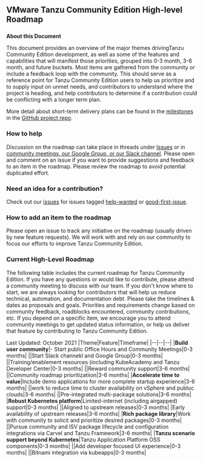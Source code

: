 ## **VMware Tanzu Community Edition High-level Roadmap**

###
**About this Document**

This document provides an overview of the major themes drivingTanzu Community Edition development, as well as some of the features and
capabilities that will manifest those priorities, grouped into 0-3 month, 3-6 month, and future buckets. Most items are gathered from 
the community or include a feedback loop with the community. This should serve as a reference point for Tanzu Community Edition users 
to help us prioritize and to supply input on unmet needs, and contributors to understand where the project is heading, and help 
contributors to determine if a contribution could be conflicting with a longer term plan.

More detail about short-term delivery plans can be found in the [milestones](https://github.com/vmware-tanzu/community-edition/milestones) in 
the [GitHub project repo](https://gitbub.com/vmware-tanzu/community-edition).

### How to help

Discussion on the roadmap can take place in threads under [Issues](https://github.com/vmware-tanzu/community-edition/issues) 
or in [community meetings, our Google Group, or our Slack channel](https://tanzucommunityedition.io/community/). 
Please open and comment on an issue if you want to provide suggestions and feedback to an item in the roadmap. 
Please review the roadmap to avoid potential duplicated effort.

### Need an idea for a contribution?

Check out our [issues](https://github.com/vmware-tanzu/community-edition/issues) for issues tagged 
[help-wanted](https://github.com/vmware-tanzu/community-edition/issues?q=is%3Aopen+is%3Aissue+label%3Ahelp-wanted) or
[good-first-issue](https://github.com/vmware-tanzu/community-edition/labels/good-first-issue).


### How to add an item to the roadmap

Please open an issue to track any initiative on the roadmap  (usually driven by new feature requests). We will work with 
and rely on our community to focus our efforts to improve Tanzu Community Edition.

### Current High-Level Roadmap

The following table includes the current roadmap for Tanzu Community Edition. If you have any questions
or would like to contribute, please attend a community meeting to discuss with our team. If you
don't know where to start, we are always looking for contributors that will help us reduce
technical, automation, and documentation debt. Please take the timelines & dates as proposals and goals.
Priorities and requirements change based on community feedback, roadblocks encountered, community contributions,
etc. If you depend on a specific item, we encourage you to attend community meetings to get updated status information,
or help us deliver that feature by contributing to Tanzu Community Edition.

Last Updated: October 2021
|Theme|Feature|Timeframe|
|--|--|--|
|**Build user community**|- Start public Office Hours and Community Meetings|0-3 months|
||Start Slack channekl and Google Group|0-3 months|
||Training/enablement resources (including KubeAcademy and Tanzu Developer Center|0-3 months|
||Reward community support|3-6 months|
||Community roadmap prioritizatiion|3-6 months|
|**Accelerate time to value**|Include demo applications for more complete startup experience|3-6 months|
||work to reduce time to cluster availability on vSphere and publuc clouds|3-6 months|
||Pre-integrated multi-package solutions|3-6 months|
|**Robust Kubernetes platform**|Limited-internet (including airgapped) support|0-3 months|
||Aligned to upstream releases|0-3 months|
|Early availability of upstream releases|3-6 months|
|**Rich package library**|Work with community to solicit and prioritize desired packages|0-3 months|
||Pursue community and ISV package lifecycle and configuration integrations via Carvel and Tanzu Framework|3-6 months|
|**Tanzu scenario support beyond Kubernetes**|Tanzu Application Platform OSS components|0-3 months|
||Add developer focused UI experience|0-3 months|
||Bitnami integration via kubeapps|0-3 months|
